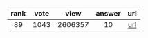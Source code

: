 
| rank | vote | view | answer | url |
|:-:|:-:|:-:|:-:|:-:|
|89|1043|2606357|10| [url](http://stackoverflow.com/questions/961632/converting-integer-to-string-in-python) |
